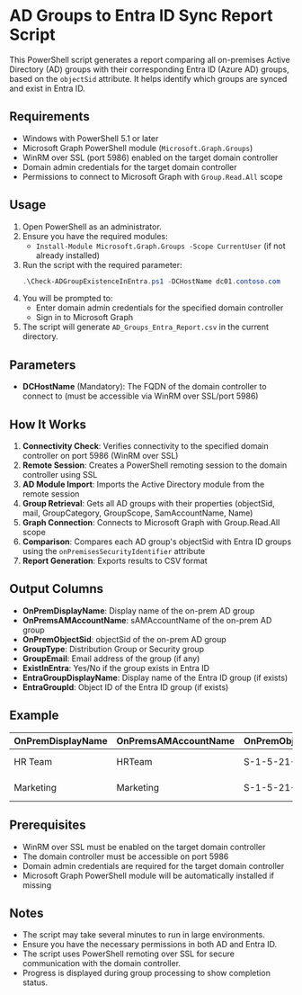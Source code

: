 # AD Groups to Entra ID Sync Report Script

This PowerShell script generates a report comparing all on-premises Active Directory (AD) groups with their corresponding Entra ID (Azure AD) groups, based on the `objectSid` attribute. It helps identify which groups are synced and exist in Entra ID.

## Requirements

- Windows with PowerShell 5.1 or later
- Microsoft Graph PowerShell module (`Microsoft.Graph.Groups`)
- WinRM over SSL (port 5986) enabled on the target domain controller
- Domain admin credentials for the target domain controller
- Permissions to connect to Microsoft Graph with `Group.Read.All` scope

## Usage

1. Open PowerShell as an administrator.
2. Ensure you have the required modules:
   - `Install-Module Microsoft.Graph.Groups -Scope CurrentUser` (if not already installed)
3. Run the script with the required parameter:
   ```powershell
   .\Check-ADGroupExistenceInEntra.ps1 -DCHostName dc01.contoso.com
   ```
4. You will be prompted to:
   - Enter domain admin credentials for the specified domain controller
   - Sign in to Microsoft Graph
5. The script will generate `AD_Groups_Entra_Report.csv` in the current directory.

## Parameters

- **DCHostName** (Mandatory): The FQDN of the domain controller to connect to (must be accessible via WinRM over SSL/port 5986)

## How It Works

1. **Connectivity Check**: Verifies connectivity to the specified domain controller on port 5986 (WinRM over SSL)
2. **Remote Session**: Creates a PowerShell remoting session to the domain controller using SSL
3. **AD Module Import**: Imports the Active Directory module from the remote session
4. **Group Retrieval**: Gets all AD groups with their properties (objectSid, mail, GroupCategory, GroupScope, SamAccountName, Name)
5. **Graph Connection**: Connects to Microsoft Graph with Group.Read.All scope
6. **Comparison**: Compares each AD group's objectSid with Entra ID groups using the `onPremisesSecurityIdentifier` attribute
7. **Report Generation**: Exports results to CSV format

## Output Columns

- **OnPremDisplayName**: Display name of the on-prem AD group
- **OnPremsAMAccountName**: sAMAccountName of the on-prem AD group
- **OnPremObjectSid**: objectSid of the on-prem AD group
- **GroupType**: Distribution Group or Security group
- **GroupEmail**: Email address of the group (if any)
- **ExistInEntra**: Yes/No if the group exists in Entra ID
- **EntraGroupDisplayName**: Display name of the Entra ID group (if exists)
- **EntraGroupId**: Object ID of the Entra ID group (if exists)

## Example

| OnPremDisplayName | OnPremsAMAccountName | OnPremObjectSid | GroupType          | GroupEmail         | ExistInEntra | EntraGroupDisplayName | EntraGroupId |
|-------------------|----------------------|-----------------|--------------------|--------------------|--------------|----------------------|--------------|
| HR Team           | HRTeam               | S-1-5-21-...    | Security group     | hr@contoso.com     | Yes          | HR Team              | 1234abcd...  |
| Marketing         | Marketing            | S-1-5-21-...    | Distribution Group | marketing@contoso.com | No           |                      |              |

## Prerequisites

- WinRM over SSL must be enabled on the target domain controller
- The domain controller must be accessible on port 5986
- Domain admin credentials are required for the target domain controller
- Microsoft Graph PowerShell module will be automatically installed if missing

## Notes

- The script may take several minutes to run in large environments.
- Ensure you have the necessary permissions in both AD and Entra ID.
- The script uses PowerShell remoting over SSL for secure communication with the domain controller.
- Progress is displayed during group processing to show completion status. 